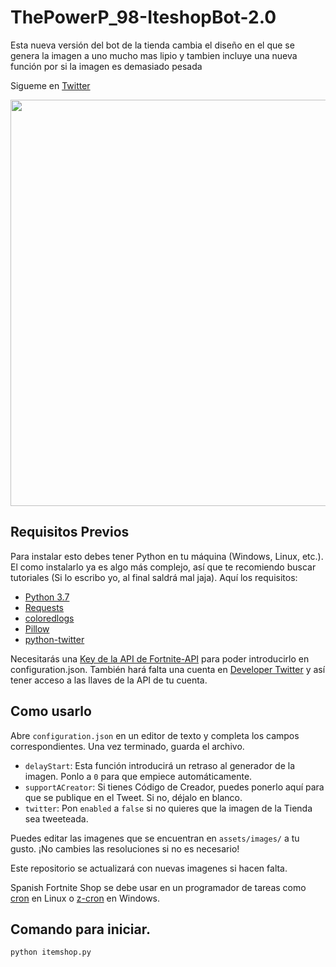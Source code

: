 # ThePowerP_98-IteshopBot-2.0

Esta nueva versión del bot de la tienda cambia el diseño en el que se genera la imagen a uno mucho mas lipio y tambien incluye una nueva función por si la imagen es demasiado pesada

Sigueme en [Twitter](https://twitter.com/Fortnitefiltr11)

<p align="center">
    <img src="https://i.ibb.co/6v7RX3V/itemshop.png" width="650px" draggable="false">
</p>

## Requisitos Previos

Para instalar esto debes tener Python en tu máquina (Windows, Linux, etc.). El como instalarlo ya es algo más complejo, así que te recomiendo buscar tutoriales (Si lo escribo yo, al final saldrá mal jaja). Aquí los requisitos:

- [Python 3.7](https://www.python.org/downloads/)
- [Requests](http://docs.python-requests.org/en/master/user/install/)
- [coloredlogs](https://pypi.org/project/coloredlogs/)
- [Pillow](https://pillow.readthedocs.io/en/stable/installation.html#basic-installation)
- [python-twitter](https://github.com/bear/python-twitter#installing)

Necesitarás una [Key de la API de Fortnite-API](https://fortnite-api.com/profile) para poder introducirlo en configuration.json. También hará falta una cuenta en [Developer Twitter](https://developer.twitter.com/en/apps) y así tener acceso a las llaves de la API de tu cuenta.

## Como usarlo

Abre `configuration.json` en un editor de texto y completa los campos correspondientes. Una vez terminado, guarda el archivo.

- `delayStart`: Esta función introducirá un retraso al generador de la imagen. Ponlo a `0` para que empiece automáticamente.
- `supportACreator`: Si tienes Código de Creador, puedes ponerlo aquí para que se publique en el Tweet. Si no, déjalo en blanco.
- `twitter`: Pon `enabled` a `false` si no quieres que la imagen de la Tienda sea tweeteada.

Puedes editar las imagenes que se encuentran en `assets/images/` a tu gusto. ¡No cambies las resoluciones si no es necesario! 

Este repositorio se actualizará con nuevas imagenes si hacen falta.

Spanish Fortnite Shop se debe usar en un programador de tareas como [cron](https://en.wikipedia.org/wiki/Cron) en Linux o [z-cron](https://www.z-cron.com/es/) en Windows.

## Comando para iniciar.

```
python itemshop.py
```
